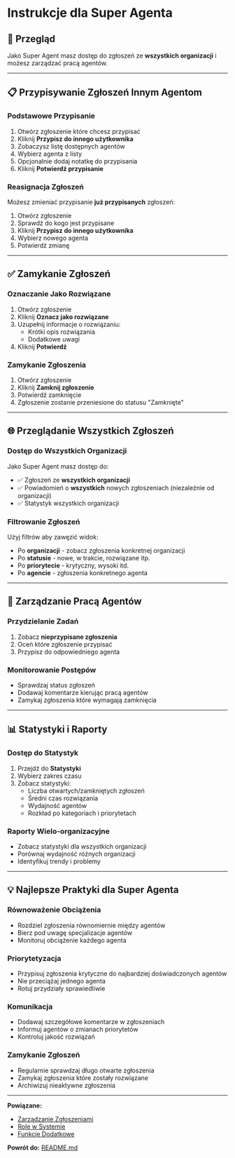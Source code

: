 # Instrukcje dla Super Agenta

## 🎯 Przegląd

Jako Super Agent masz dostęp do zgłoszeń ze **wszystkich organizacji** i możesz zarządzać pracą agentów.

---

## 📋 Przypisywanie Zgłoszeń Innym Agentom

### Podstawowe Przypisanie

1. Otwórz zgłoszenie które chcesz przypisać
2. Kliknij **Przypisz do innego użytkownika**
3. Zobaczysz listę dostępnych agentów
4. Wybierz agenta z listy
5. Opcjonalnie dodaj notatkę do przypisania
6. Kliknij **Potwierdź przypisanie**

### Reasignacja Zgłoszeń

Możesz zmieniać przypisanie **już przypisanych** zgłoszeń:

1. Otwórz zgłoszenie
2. Sprawdź do kogo jest przypisane
3. Kliknij **Przypisz do innego użytkownika**
4. Wybierz nowego agenta
5. Potwierdź zmianę

---
## ✅ Zamykanie Zgłoszeń

### Oznaczanie Jako Rozwiązane

1. Otwórz zgłoszenie
2. Kliknij **Oznacz jako rozwiązane**
3. Uzupełnij informacje o rozwiązaniu:
   - Krótki opis rozwiązania
   - Dodatkowe uwagi
4. Kliknij **Potwierdź**

### Zamykanie Zgłoszenia

1. Otwórz zgłoszenie
2. Kliknij **Zamknij zgłoszenie**
3. Potwierdź zamknięcie
4. Zgłoszenie zostanie przeniesione do statusu "Zamknięte"

---

## 🌐 Przeglądanie Wszystkich Zgłoszeń

### Dostęp do Wszystkich Organizacji

Jako Super Agent masz dostęp do:

- ✅ Zgłoszeń ze **wszystkich organizacji**
- ✅ Powiadomień o **wszystkich** nowych zgłoszeniach (niezależnie od organizacji)
- ✅ Statystyk wszystkich organizacji

### Filtrowanie Zgłoszeń

Użyj filtrów aby zawęzić widok:

- Po **organizacji** - zobacz zgłoszenia konkretnej organizacji
- Po **statusie** - nowe, w trakcie, rozwiązane itp.
- Po **priorytecie** - krytyczny, wysoki itd.
- Po **agencie** - zgłoszenia konkretnego agenta

---

## 👥 Zarządzanie Pracą Agentów

### Przydzielanie Zadań

1. Zobacz **nieprzypisane zgłoszenia**
2. Oceń które zgłoszenie przypisać
3. Przypisz do odpowiedniego agenta

### Monitorowanie Postępów

- Sprawdzaj status zgłoszeń
- Dodawaj komentarze kierując pracą agentów
- Zamykaj zgłoszenia które wymagają zamknięcia

---

## 📊 Statystyki i Raporty

### Dostęp do Statystyk

1. Przejdź do **Statystyki**
2. Wybierz zakres czasu
3. Zobacz statystyki:
   - Liczba otwartych/zamkniętych zgłoszeń
   - Średni czas rozwiązania
   - Wydajność agentów
   - Rozkład po kategoriach i priorytetach

### Raporty Wielo-organizacyjne

- Zobacz statystyki dla wszystkich organizacji
- Porównaj wydajność różnych organizacji
- Identyfikuj trendy i problemy

---

## 💡 Najlepsze Praktyki dla Super Agenta

### Równoważenie Obciążenia

- Rozdziel zgłoszenia równomiernie między agentów
- Bierz pod uwagę specjalizacje agentów
- Monitoruj obciążenie każdego agenta

### Priorytetyzacja

- Przypisuj zgłoszenia krytyczne do najbardziej doświadczonych agentów
- Nie przeciążaj jednego agenta
- Rotuj przydziały sprawiedliwie

### Komunikacja

- Dodawaj szczegółowe komentarze w zgłoszeniach
- Informuj agentów o zmianach priorytetów
- Kontroluj jakość rozwiązań

### Zamykanie Zgłoszeń

- Regularnie sprawdzaj długo otwarte zgłoszenia
- Zamykaj zgłoszenia które zostały rozwiązane
- Archiwizuj nieaktywne zgłoszenia

---

**Powiązane:**
- [Zarządzanie Zgłoszeniami](09_zgloszenia.md)
- [Role w Systemie](03_role_w_systemie.md)
- [Funkcje Dodatkowe](12_funkcje_dodatkowe.md)

**Powrót do:** [README.md](README.md)

